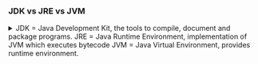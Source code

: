 ### JDK vs JRE vs JVM
<details>
<summary> 
JDK = Java Development Kit, the tools to compile, document and package programs.
JRE = Java Runtime Environment, implementation of JVM which executes bytecode
JVM = Java Virtual Environment, provides runtime environment. 
</summary>
</details>